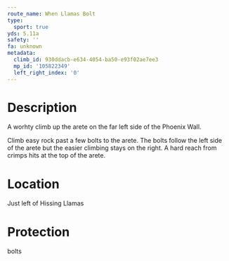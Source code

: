 ```yaml
---
route_name: When Llamas Bolt
type:
  sport: true
yds: 5.11a
safety: ''
fa: unknown
metadata:
  climb_id: 930ddacb-e634-4054-ba50-e93f02ae7ee3
  mp_id: '105822349'
  left_right_index: '0'
---
```

# Description
A worhty climb up the arete on the far left side of the Phoenix Wall.

Climb easy rock past a few bolts to the arete. The bolts follow the left side of the arete but the easier climbing stays on the right. A hard reach from crimps hits at the top of the arete.

# Location
Just left of Hissing Llamas

# Protection
bolts
